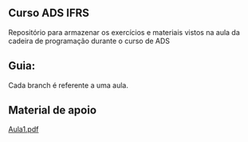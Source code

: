 ## Curso ADS IFRS
Repositório para armazenar os exercícios e materiais vistos na aula da cadeira de programação durante o curso de ADS
## Guia:
Cada branch é referente a uma aula.
## Material de apoio
[Aula1.pdf](https://docs.google.com/presentation/d/1NLTbv8Wk2Te2O7o-pXriPJro_BqbZ-wh7UDSZRmhLAg/edit?usp=sharing)
